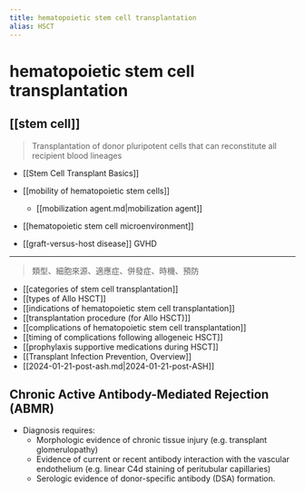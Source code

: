 ```yaml
---
title: hematopoietic stem cell transplantation
alias: HSCT
---
```


# hematopoietic stem cell transplantation

## [[stem cell]]

> Transplantation of donor pluripotent cells that can reconstitute all recipient blood lineages

- [[Stem Cell Transplant Basics]]
- [[mobility of hematopoietic stem cells]]
    - [[mobilization agent.md|mobilization agent]]
- [[hematopoietic stem cell microenvironment]]

- [[graft-versus-host disease]] GVHD

---

> 類型、細胞來源、適應症、併發症、時機、預防

- [[categories of stem cell transplantation]]
- [[types of Allo HSCT]]
- [[indications of hematopoietic stem cell transplantation]]
- [[transplantation procedure (for Allo HSCT)]]
- [[complications of hematopoietic stem cell transplantation]]
- [[timing of complications following allogeneic HSCT]]
- [[prophylaxis supportive medications during HSCT]]
- [[Transplant Infection Prevention, Overview]]
- [[2024-01-21-post-ash.md|2024-01-21-post-ASH]]

## Chronic Active Antibody-Mediated Rejection (ABMR)

- Diagnosis requires:
  - Morphologic evidence of chronic tissue injury (e.g. transplant glomerulopathy)
  - Evidence of current or recent antibody interaction with the vascular endothelium (e.g. linear C4d staining of peritubular capillaries)
  - Serologic evidence of donor-specific antibody (DSA) formation.
